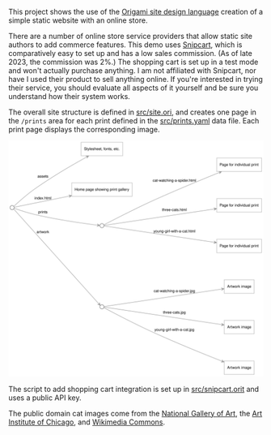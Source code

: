This project shows the use of the [Origami site design language](https://weborigami.org/langauge) creation of a simple static website with an online store.

There are a number of online store service providers that allow static site authors to add commerce features. This demo uses [Snipcart](https://snipcart.com/), which is comparatively easy to set up and has a low sales commission. (As of late 2023, the commission was 2%.) The shopping cart is set up in a test mode and won't actually purchase anything. I am not affiliated with Snipcart, nor have I used their product to sell anything online. If you're interested in trying their service, you should evaluate all aspects of it yourself and be sure you understand how their system works.

The overall site structure is defined in [src/site.ori](src/site.ori), and creates one page in the `/prints` area for each print defined in the [src/prints.yaml](src/prints.yaml) data file. Each print page displays the corresponding image.

<img src="docs/site.svg">

The script to add shopping cart integration is set up in [src/snipcart.orit](src/snipcart.orit) and uses a public API key.

The public domain cat images come from the [National Gallery of Art](
https://www.nga.gov/open-access-images.html), the [Art Institute of Chicago](https://www.artic.edu/collection), and [Wikimedia Commons](https://commons.wikimedia.org/).